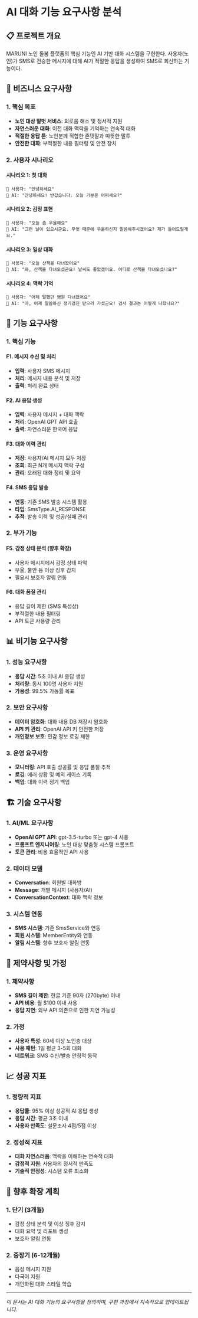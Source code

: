 # AI 대화 기능 요구사항 분석

## 📋 프로젝트 개요

MARUNI 노인 돌봄 플랫폼의 핵심 기능인 AI 기반 대화 시스템을 구현한다. 사용자(노인)가 SMS로 전송한 메시지에 대해 AI가 적절한 응답을 생성하여 SMS로 회신하는 기능이다.

## 🎯 비즈니스 요구사항

### 1. 핵심 목표
- **노인 대상 말벗 서비스**: 외로움 해소 및 정서적 지원
- **자연스러운 대화**: 이전 대화 맥락을 기억하는 연속적 대화
- **적절한 응답 톤**: 노인분께 적합한 존댓말과 따뜻한 말투
- **안전한 대화**: 부적절한 내용 필터링 및 안전 장치

### 2. 사용자 시나리오

#### 시나리오 1: 첫 대화
```
👵 사용자: "안녕하세요"
🤖 AI: "안녕하세요! 반갑습니다. 오늘 기분은 어떠세요?"
```

#### 시나리오 2: 감정 표현
```
👵 사용자: "오늘 좀 우울해요"
🤖 AI: "그런 날이 있으시군요. 무엇 때문에 우울하신지 말씀해주시겠어요? 제가 들어드릴게요."
```

#### 시나리오 3: 일상 대화
```
👵 사용자: "오늘 산책을 다녀왔어요"
🤖 AI: "와, 산책을 다녀오셨군요! 날씨도 좋았겠어요. 어디로 산책을 다녀오셨나요?"
```

#### 시나리오 4: 맥락 기억
```
👵 사용자: "어제 말했던 병원 다녀왔어요"
🤖 AI: "아, 어제 말씀하신 정기검진 받으러 가셨군요! 검사 결과는 어떻게 나왔나요?"
```

## 🔧 기능 요구사항

### 1. 핵심 기능

#### F1. 메시지 수신 및 처리
- **입력**: 사용자 SMS 메시지
- **처리**: 메시지 내용 분석 및 저장
- **출력**: 처리 완료 상태

#### F2. AI 응답 생성
- **입력**: 사용자 메시지 + 대화 맥락
- **처리**: OpenAI GPT API 호출
- **출력**: 자연스러운 한국어 응답

#### F3. 대화 이력 관리
- **저장**: 사용자/AI 메시지 모두 저장
- **조회**: 최근 N개 메시지 맥락 구성
- **관리**: 오래된 대화 정리 및 요약

#### F4. SMS 응답 발송
- **연동**: 기존 SMS 발송 시스템 활용
- **타입**: SmsType.AI_RESPONSE
- **추적**: 발송 이력 및 성공/실패 관리

### 2. 부가 기능

#### F5. 감정 상태 분석 (향후 확장)
- 사용자 메시지에서 감정 상태 파악
- 우울, 불안 등 이상 징후 감지
- 필요시 보호자 알림 연동

#### F6. 대화 품질 관리
- 응답 길이 제한 (SMS 특성상)
- 부적절한 내용 필터링
- API 토큰 사용량 관리

## 📊 비기능 요구사항

### 1. 성능 요구사항
- **응답 시간**: 5초 이내 AI 응답 생성
- **처리량**: 동시 100명 사용자 지원
- **가용성**: 99.5% 가동률 목표

### 2. 보안 요구사항
- **데이터 암호화**: 대화 내용 DB 저장시 암호화
- **API 키 관리**: OpenAI API 키 안전한 저장
- **개인정보 보호**: 민감 정보 로깅 제한

### 3. 운영 요구사항
- **모니터링**: API 호출 성공률 및 응답 품질 추적
- **로깅**: 에러 상황 및 예외 케이스 기록
- **백업**: 대화 이력 정기 백업

## 🏗️ 기술 요구사항

### 1. AI/ML 요구사항
- **OpenAI GPT API**: gpt-3.5-turbo 또는 gpt-4 사용
- **프롬프트 엔지니어링**: 노인 대상 맞춤형 시스템 프롬프트
- **토큰 관리**: 비용 효율적인 API 사용

### 2. 데이터 모델
- **Conversation**: 회원별 대화방
- **Message**: 개별 메시지 (사용자/AI)
- **ConversationContext**: 대화 맥락 정보

### 3. 시스템 연동
- **SMS 시스템**: 기존 SmsService와 연동
- **회원 시스템**: MemberEntity와 연동
- **알림 시스템**: 향후 보호자 알림 연동

## 🚫 제약사항 및 가정

### 1. 제약사항
- **SMS 길이 제한**: 한글 기준 90자 (270byte) 이내
- **API 비용**: 월 $100 이내 사용
- **응답 지연**: 외부 API 의존으로 인한 지연 가능성

### 2. 가정
- **사용자 특성**: 60세 이상 노인층 대상
- **사용 패턴**: 1일 평균 3-5회 대화
- **네트워크**: SMS 수신/발송 안정적 동작

## 📈 성공 지표

### 1. 정량적 지표
- **응답률**: 95% 이상 성공적 AI 응답 생성
- **응답 시간**: 평균 3초 이내
- **사용자 만족도**: 설문조사 4점/5점 이상

### 2. 정성적 지표
- **대화 자연스러움**: 맥락을 이해하는 연속적 대화
- **감정적 지원**: 사용자의 정서적 만족도
- **기술적 안정성**: 시스템 오류 최소화

## 🔄 향후 확장 계획

### 1. 단기 (3개월)
- 감정 상태 분석 및 이상 징후 감지
- 대화 요약 및 리포트 생성
- 보호자 알림 연동

### 2. 중장기 (6-12개월)
- 음성 메시지 지원
- 다국어 지원
- 개인화된 대화 스타일 학습

---

*이 문서는 AI 대화 기능의 요구사항을 정의하며, 구현 과정에서 지속적으로 업데이트됩니다.*